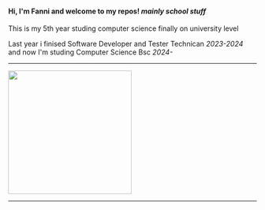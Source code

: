 <h4>Hi, I'm Fanni and welcome to my repos! <i>mainly school stuff</i></h4>

<p>This is my 5th year studing computer science finally on university level</p>
<p>Last year i finised Software Developer and Tester Technican <i>2023-2024</i> and now I'm studing Computer Science Bsc <i>2024-</i></p>
<hr>
<img src="https://1.bp.blogspot.com/-gusU6K12Cx8/X5di-_6i58I/AAAAAABHl8E/Ycc3YKUHPcA6ziFoghmQRclR31VNZvN0QCLcBGAsYHQ/s370/AS0007417_10.gif" height="250"><br>
<hr>
